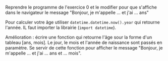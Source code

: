 Reprendre le programme de l'exercice 0 et le modifier pour que s'affiche dans le navigateur le message "Bonjour, je m'appelle ... et  j'ai ... ans"

Pour calculer votre âge utiliser `datetime.datetime.now().year` qui retourne l'année. IL faut importer la librairie (`import datetime`).

Amélioration : écrire une fonction qui retourne l'âge sour la forme d'un tableau [ans, mois].
Le jour, le mois et l'année de naissance sont passés en paramètre.
Se servir de cette fonction pour afficher le message "Bonjour, je m'appelle ... et  j'ai ... ans et ... mois".
